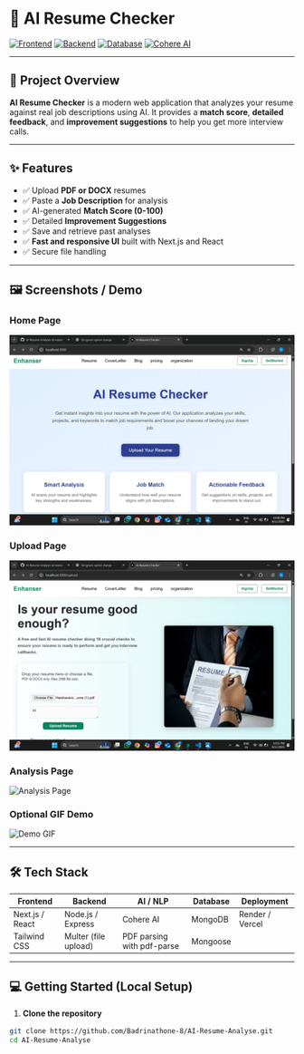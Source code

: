 # 🌟 AI Resume Checker

[![Frontend](https://img.shields.io/badge/Frontend-Next.js-blue)](https://nextjs.org/) 
[![Backend](https://img.shields.io/badge/Backend-Node.js-green)](https://nodejs.org/)
[![Database](https://img.shields.io/badge/Database-MongoDB-yellowgreen)](https://www.mongodb.com/)
[![Cohere AI](https://img.shields.io/badge/AI-Cohere-red)](https://cohere.ai/)

---

## 🚀 Project Overview

**AI Resume Checker** is a modern web application that analyzes your resume against real job descriptions using AI. It provides a **match score**, **detailed feedback**, and **improvement suggestions** to help you get more interview calls.  

---

## ✨ Features

- ✅ Upload **PDF or DOCX** resumes  
- ✅ Paste a **Job Description** for analysis  
- ✅ AI-generated **Match Score (0-100)**  
- ✅ Detailed **Improvement Suggestions**  
- ✅ Save and retrieve past analyses  
- ✅ **Fast and responsive UI** built with Next.js and React  
- ✅ Secure file handling  

---

## 🖼️ Screenshots / Demo

### Home Page
![Upload Page](my-app/public/homepage.png)
### Upload Page
![Upload Page](my-app/public/resumepage.png)
### Analysis Page
![Analysis Page](https://user-images.githubusercontent.com/yourusername/analysis-page.png)

### Optional GIF Demo
![Demo GIF](https://user-images.githubusercontent.com/yourusername/demo.gif)

---

## 🛠️ Tech Stack

| Frontend         | Backend          | AI / NLP             | Database      | Deployment        |
|-----------------|----------------|--------------------|---------------|-----------------|
| Next.js / React | Node.js / Express | Cohere AI          | MongoDB       | Render / Vercel |
| Tailwind CSS    | Multer (file upload) | PDF parsing with pdf-parse | Mongoose      |                 |

---

## 💻 Getting Started (Local Setup)

1. **Clone the repository**  
```bash
git clone https://github.com/Badrinathone-8/AI-Resume-Analyse.git
cd AI-Resume-Analyse
